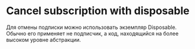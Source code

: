 # Cancel subscription with disposable

Для отмены подписки можно использовать экземпляр Disposable. Обычно его применяет не подписчик, а код, находящийся на более высоком уровне абстракции.